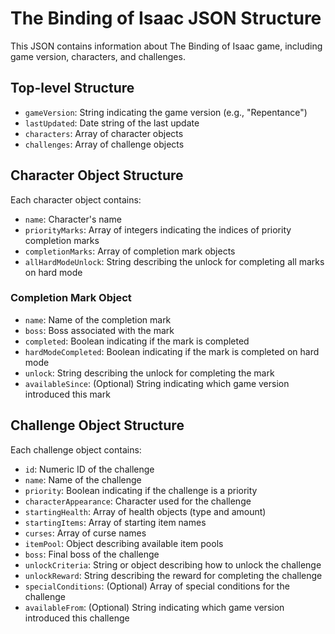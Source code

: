 # The Binding of Isaac JSON Structure
This JSON contains information about The Binding of Isaac game, including game version, characters, and challenges.

## Top-level Structure
- `gameVersion`: String indicating the game version (e.g., "Repentance")
- `lastUpdated`: Date string of the last update
- `characters`: Array of character objects
- `challenges`: Array of challenge objects

## Character Object Structure
Each character object contains:
- `name`: Character's name
- `priorityMarks`: Array of integers indicating the indices of priority completion marks
- `completionMarks`: Array of completion mark objects
- `allHardModeUnlock`: String describing the unlock for completing all marks on hard mode

### Completion Mark Object
- `name`: Name of the completion mark
- `boss`: Boss associated with the mark
- `completed`: Boolean indicating if the mark is completed
- `hardModeCompleted`: Boolean indicating if the mark is completed on hard mode
- `unlock`: String describing the unlock for completing the mark
- `availableSince`: (Optional) String indicating which game version introduced this mark

## Challenge Object Structure
Each challenge object contains:
- `id`: Numeric ID of the challenge
- `name`: Name of the challenge
- `priority`: Boolean indicating if the challenge is a priority
- `characterAppearance`: Character used for the challenge
- `startingHealth`: Array of health objects (type and amount)
- `startingItems`: Array of starting item names
- `curses`: Array of curse names
- `itemPool`: Object describing available item pools
- `boss`: Final boss of the challenge
- `unlockCriteria`: String or object describing how to unlock the challenge
- `unlockReward`: String describing the reward for completing the challenge
- `specialConditions`: (Optional) Array of special conditions for the challenge
- `availableFrom`: (Optional) String indicating which game version introduced this challenge
